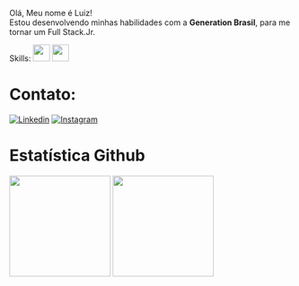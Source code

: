 <p align="left"> 
  Olá, Meu nome é Luiz! <br> Estou desenvolvendo minhas habilidades com a <strong>Generation Brasil</strong>, para me tornar um Full Stack.Jr.
</p>

Skills:
<img src="https://cdn.jsdelivr.net/gh/devicons/devicon/icons/java/java-original.svg" width="30" height="30" />
<img src="https://cdn.jsdelivr.net/gh/devicons/devicon/icons/python/python-original.svg" width="30" height="30" />


<h1>Contato: </h1>

[![Linkedin](https://img.shields.io/badge/LinkedIn-0077B5?style=for-the-badge&logo=linkedin&logoColor=white)](https://www.linkedin.com/in/luiz-gustavo-m-dos-santos-421352209/)
[![Instagram](https://img.shields.io/badge/Instagram-E4405F?style=for-the-badge&logo=instagram&logoColor=white)](https://www.instagram.com/gustavolms/)

<h1>Estatística Github</h1>
<div>
<img height="180em" src="https://github-readme-stats.vercel.app/api?username=LGustavoMachado&show_icons=true&theme=tokyonight&include_all_commits=true&count_private=true"/></a>
<a href="https://github.com/LGustavoMachado"><img height="180em" src="https://github-readme-stats.vercel.app/api/top-langs/?username=LGustavoMachado&layout=compact&langs_count=7&theme=tokyonight"/>


</div>
